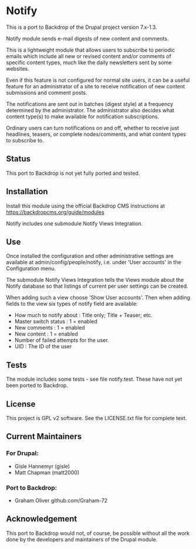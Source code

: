 # Notify

This is a port to Backdrop of the Drupal project version 7.x-1.3.

Notify module sends e-mail digests of new content and comments.

This is a lightweight module that allows users to subscribe to periodic 
emails which include all new or revised content and/or comments of 
specific content types, much like the daily newsletters sent by some websites.

Even if this feature is not configured for normal site users, it can be
 a useful feature for an administrator of a site to receive notification 
 of new content submissions and comment posts.

The notifications are sent out in batches (digest style) at a frequency 
determined by the administrator. The administrator also decides what 
content type(s) to make available for notification subscriptions.

Ordinary users can turn notifications on and off, whether to receive 
just headlines, teasers, or complete nodes/comments, 
and what content types to subscribe to.

## Status

This port to Backdrop is not yet fully ported and tested.


## Installation

Install this module using the official Backdrop CMS instructions at
https://backdropcms.org/guide/modules

Notify includes one submodule Notify Views Integration.
 
## Use 

Once installed the configuration and other administrative settings are available
at admin/config/people/notify, i.e. under 'User accounts' in the Configuration 
menu.

The submodule Notify Views Integration tells the Views module 
about the Notify database so that listings of current per user
settings can be created.

When adding such a view choose 'Show User accounts'. Then when adding
fields to the view six types of notify field are available:
+ How much to notify about : Title only; Title + Teaser; etc.
+ Master switch status : 1 = enabled
+ New comments : 1 = enabled
+ New content : 1 = enabled
+ Number of failed attempts for the user.
+ UID : The ID of the user

## Tests

The module includes some tests - see file notify.test.
These have not yet been ported to Backdrop.

## License

This project is GPL v2 software.
See the LICENSE.txt file for complete text.

## Current Maintainers

### For Drupal:
+ Gisle Hannemyr (gisle)
+ Matt Chapman (matt2000)

### Port to Backdrop:

  - Graham Oliver github.com/Graham-72


## Acknowledgement

This port to Backdrop would not, of course, be possible without
all the work done by the developers and maintainers of the Drupal module.